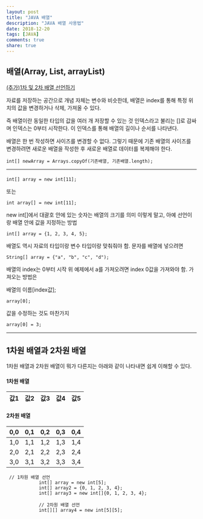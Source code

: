 ```yaml
---
layout: post
title: "JAVA 배열"
description: "JAVA 배열 사용법"
date: 2018-12-20
tags: [JAVA]
comments: true
share: true
---
```


## 배열(Array, List, arrayList)
[(추가)1차 및 2차 배열 선언하기](#edited)

자료를 저장하는 공간으로 개념 자체는 변수와 비슷한데, 배열은 index를 통해 특정 위치의 값을 변경하거나 삭제, 가져올 수 있다.

즉 배열이란 동일한 타입의 값을 여러 개 저장할 수 있는 것
인덱스라고 불리는 []로 감싸며 인덱스는 0부터 시작한다.
이 인덱스를 통해 배열의 길이나 순서를 나타낸다.

배열은 한 번 작성하면 사이즈를 변경할 수 없다.
그렇기 때문에 기존 배열의 사이즈를 변경하려면 새로운 배열을 작성한 후 새로운 배열로 데이터를 복제해야 한다.

~~~
int[] newArray = Arrays.copyOf(기존배열, 기존배열.length);
~~~

---

#### 
~~~
int[] array = new int[11];
~~~

또는

~~~
int array[] = new int[11];
~~~

new int[]에서 대괄호 안에 있는 숫자는 배열의 크기를 의미 이렇게 말고, 아예 선언이랑 배열 안에 값을 지정하는 방법

~~~
int[] array = {1, 2, 3, 4, 5};
~~~

배열도 역시 자료의 타입이랑 변수 타입이랑 맞춰줘야 함. 문자를 배열에 넣으려면

~~~
String[] array = {"a", "b", "c", "d");
~~~

배열의 index는 0부터 시작 위 예제에서 a를 가져오려면 index 0값을 가져와야 함. 가져오는 방법은

배열의 이름[index값];

~~~
array[0];
~~~


값을 수정하는 것도 마찬가지

~~~
array[0] = 3;
~~~

---

<a name="edited"></a>
## 1차원 배열과 2차원 배열

1차원 배열과 2차원 배열이 뭐가 다른지는 아래와 같이 나타내면 쉽게 이해할 수 있다.

#### 1차원 배열
| 값1 | 값2 | 값3 | 값4 | 값5 |
|:---:|-----|-----|-----|-----|

#### 2차원 배열
| 0,0 | 0,1 | 0,2 | 0,3 | 0,4 |
|:---:|-----|-----|-----|-----|
| 1,0 | 1,1 | 1,2 | 1,3 | 1,4 |
| 2,0 | 2,1 | 2,2 | 2,3 | 2,4 |
| 3,0 | 3,1 | 3,2 | 3,3 | 3,4 |

~~~
 // 1차원 배열 선언
            int[] array = new int[5];
            int[] array2 = {0, 1, 2, 3, 4};
            int[] array3 = new int[]{0, 1, 2, 3, 4};

            // 2차원 배열 선언
            int[][] array4 = new int[5][5];
~~~

